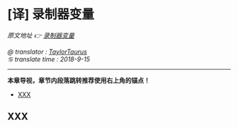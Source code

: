 # [译] 录制器变量

*原文地址 👉 [录制器变量][0]*

*@ translator : [TaylorTaurus](https://github.com/taylortaurus)*    
*♋ translate time : 2018-9-15*    

---

**本章导视，章节内段落跳转推荐使用右上角的锚点！**

- [XXX](#XXX)

## XXX

[0]: https://www.ranorex.com/help/latest/ranorex-studio-advanced/variables-parameter/recorder-variables/
